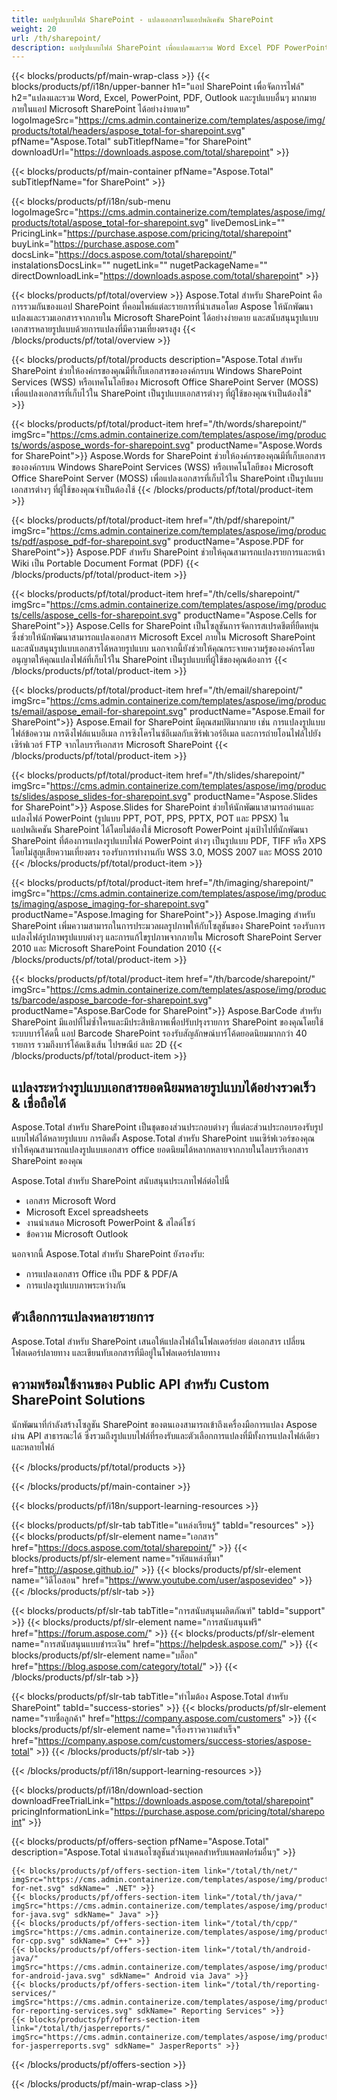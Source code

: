 ```yaml
---
title: แอปรูปแบบไฟล์ SharePoint - แปลงเอกสารในแอปพลิเคชัน SharePoint 
weight: 20
url: /th/sharepoint/ 
description: แอปรูปแบบไฟล์ SharePoint เพื่อแปลงและรวม Word Excel PDF PowerPoint รูปแบบเอกสารอีเมลและรูปภาพภายใน Microsoft SharePoint
---
```


{{< blocks/products/pf/main-wrap-class >}}
{{< blocks/products/pf/i18n/upper-banner h1="แอป SharePoint เพื่อจัดการไฟล์" h2="แปลงและรวม Word, Excel, PowerPoint, PDF, Outlook และรูปแบบอื่นๆ มากมายภายในแอป Microsoft SharePoint ได้อย่างง่ายดาย" logoImageSrc="https://cms.admin.containerize.com/templates/aspose/img/products/total/headers/aspose_total-for-sharepoint.svg" pfName="Aspose.Total" subTitlepfName="for SharePoint" downloadUrl="https://downloads.aspose.com/total/sharepoint" >}}

{{< blocks/products/pf/main-container pfName="Aspose.Total" subTitlepfName="for SharePoint" >}}

{{< blocks/products/pf/i18n/sub-menu logoImageSrc="https://cms.admin.containerize.com/templates/aspose/img/products/total/aspose_total-for-sharepoint.svg" liveDemosLink="" PricingLink="https://purchase.aspose.com/pricing/total/sharepoint" buyLink="https://purchase.aspose.com" docsLink="https://docs.aspose.com/total/sharepoint/" instalationsDocsLink="" nugetLink="" nugetPackageName="" directDownloadLink="https://downloads.aspose.com/total/sharepoint" >}}

{{< blocks/products/pf/total/overview >}}
Aspose.Total สำหรับ SharePoint คือการรวมกันของแอป SharePoint ที่คอมไพล์แต่ละรายการที่นำเสนอโดย Aspose ให้นักพัฒนาแปลงและรวมเอกสารจากภายใน Microsoft SharePoint ได้อย่างง่ายดาย และสนับสนุนรูปแบบเอกสารหลายรูปแบบด้วยการแปลงที่มีความเที่ยงตรงสูง
{{< /blocks/products/pf/total/overview >}}

{{< blocks/products/pf/total/products description="Aspose.Total สำหรับ SharePoint ช่วยให้องค์กรของคุณมีที่เก็บเอกสารขององค์กรบน Windows SharePoint Services (WSS) หรือเทคโนโลยีของ Microsoft Office SharePoint Server (MOSS) เพื่อแปลงเอกสารที่เก็บไว้ใน SharePoint เป็นรูปแบบเอกสารต่างๆ ที่ผู้ใช้ของคุณจำเป็นต้องใช้" >}}

{{< blocks/products/pf/total/product-item href="/th/words/sharepoint/" imgSrc="https://cms.admin.containerize.com/templates/aspose/img/products/words/aspose_words-for-sharepoint.svg" productName="Aspose.Words for SharePoint">}}
Aspose.Words for SharePoint ช่วยให้องค์กรของคุณมีที่เก็บเอกสารขององค์กรบน Windows SharePoint Services (WSS) หรือเทคโนโลยีของ Microsoft Office SharePoint Server (MOSS) เพื่อแปลงเอกสารที่เก็บไว้ใน SharePoint เป็นรูปแบบเอกสารต่างๆ ที่ผู้ใช้ของคุณจำเป็นต้องใช้
{{< /blocks/products/pf/total/product-item >}}

{{< blocks/products/pf/total/product-item href="/th/pdf/sharepoint/" imgSrc="https://cms.admin.containerize.com/templates/aspose/img/products/pdf/aspose_pdf-for-sharepoint.svg" productName="Aspose.PDF for SharePoint">}}
Aspose.PDF สำหรับ SharePoint ช่วยให้คุณสามารถแปลงรายการและหน้า Wiki เป็น Portable Document Format (PDF)
{{< /blocks/products/pf/total/product-item >}}

{{< blocks/products/pf/total/product-item href="/th/cells/sharepoint/" imgSrc="https://cms.admin.containerize.com/templates/aspose/img/products/cells/aspose_cells-for-sharepoint.svg" productName="Aspose.Cells for SharePoint">}}
Aspose.Cells for SharePoint เป็นโซลูชันการจัดการสเปรดชีตที่ยืดหยุ่นซึ่งช่วยให้นักพัฒนาสามารถแปลงเอกสาร Microsoft Excel ภายใน Microsoft SharePoint และสนับสนุนรูปแบบเอกสารได้หลายรูปแบบ นอกจากนี้ยังช่วยให้คุณกระจายความรู้ขององค์กรโดยอนุญาตให้คุณแปลงไฟล์ที่เก็บไว้ใน SharePoint เป็นรูปแบบที่ผู้ใช้ของคุณต้องการ
{{< /blocks/products/pf/total/product-item >}}

{{< blocks/products/pf/total/product-item href="/th/email/sharepoint/" imgSrc="https://cms.admin.containerize.com/templates/aspose/img/products/email/aspose_email-for-sharepoint.svg" productName="Aspose.Email for SharePoint">}}
Aspose.Email for SharePoint มีคุณสมบัติมากมาย เช่น การแปลงรูปแบบไฟล์ข้อความ การดึงไฟล์แนบอีเมล การซิงโครไนซ์อีเมลกับเซิร์ฟเวอร์อีเมล และการถ่ายโอนไฟล์ไปยังเซิร์ฟเวอร์ FTP จากไลบรารีเอกสาร Microsoft SharePoint
{{< /blocks/products/pf/total/product-item >}}

{{< blocks/products/pf/total/product-item href="/th/slides/sharepoint/" imgSrc="https://cms.admin.containerize.com/templates/aspose/img/products/slides/aspose_slides-for-sharepoint.svg" productName="Aspose.Slides for SharePoint">}}
Aspose.Slides for SharePoint ช่วยให้นักพัฒนาสามารถอ่านและแปลงไฟล์ PowerPoint (รูปแบบ PPT, POT, PPS, PPTX, POT และ PPSX) ในแอปพลิเคชัน SharePoint ได้โดยไม่ต้องใช้ Microsoft PowerPoint มุ่งเป้าไปที่นักพัฒนา SharePoint ที่ต้องการแปลงรูปแบบไฟล์ PowerPoint ต่างๆ เป็นรูปแบบ PDF, TIFF หรือ XPS โดยไม่สูญเสียความเที่ยงตรง รองรับการทำงานกับ WSS 3.0, MOSS 2007 และ MOSS 2010
{{< /blocks/products/pf/total/product-item >}}

{{< blocks/products/pf/total/product-item href="/th/imaging/sharepoint/" imgSrc="https://cms.admin.containerize.com/templates/aspose/img/products/imaging/aspose_imaging-for-sharepoint.svg" productName="Aspose.Imaging for SharePoint">}}
Aspose.Imaging สำหรับ SharePoint เพิ่มความสามารถในการประมวลผลรูปภาพให้กับโซลูชันของ SharePoint รองรับการแปลงไฟล์รูปภาพรูปแบบต่างๆ และการแก้ไขรูปภาพจากภายใน Microsoft SharePoint Server 2010 และ Microsoft SharePoint Foundation 2010
{{< /blocks/products/pf/total/product-item >}}

{{< blocks/products/pf/total/product-item href="/th/barcode/sharepoint/" imgSrc="https://cms.admin.containerize.com/templates/aspose/img/products/barcode/aspose_barcode-for-sharepoint.svg" productName="Aspose.BarCode for SharePoint">}}
Aspose.BarCode สำหรับ SharePoint มีแอปที่ไม่ซ้ำใครและมีประสิทธิภาพเพื่อปรับปรุงรายการ SharePoint ของคุณโดยใช้ระบบบาร์โค้ดนี้ แอป Barcode SharePoint รองรับสัญลักษณ์บาร์โค้ดยอดนิยมมากกว่า 40 รายการ รวมถึงบาร์โค้ดเชิงเส้น ไปรษณีย์ และ 2D
{{< /blocks/products/pf/total/product-item >}}

<!--<p></p>-->
<div class="col-lg-12">
 <h2 class="h2title">
  <a class="anchor" id="features" name="features">
  </a>
  แปลงระหว่างรูปแบบเอกสารยอดนิยมหลายรูปแบบได้อย่างรวดเร็ว &amp; เชื่อถือได้
 </h2>
 <p>
  Aspose.Total สำหรับ SharePoint เป็นชุดของส่วนประกอบต่างๆ ที่แต่ละส่วนประกอบรองรับรูปแบบไฟล์ได้หลายรูปแบบ การติดตั้ง Aspose.Total สำหรับ SharePoint บนเซิร์ฟเวอร์ของคุณทำให้คุณสามารถแปลงรูปแบบเอกสาร office ยอดนิยมได้หลากหลายจากภายในไลบรารีเอกสาร SharePoint ของคุณ
 </p>
 <p>
  Aspose.Total สำหรับ SharePoint สนับสนุนประเภทไฟล์ต่อไปนี้
 </p>
 <ul class="unstyled">
  <li>
   เอกสาร Microsoft Word
  </li>
  <li>
   Microsoft Excel spreadsheets
  </li>
  <li>
   งานนำเสนอ Microsoft PowerPoint &amp; สไลด์โชว์
  </li>
  <li>
   ข้อความ Microsoft Outlook
  </li>
 </ul>
 <p>
  นอกจากนี้ Aspose.Total สำหรับ SharePoint ยังรองรับ:
 </p>
 <ul class="unstyled">
  <li>
   การแปลงเอกสาร Office เป็น PDF &amp; PDF/A
  </li>
  <li>
   การแปลงรูปแบบภาพระหว่างกัน
  </li>
 </ul>
</div>
<div class="col-lg-12">
 <h2 class="h2title">
  ตัวเลือกการแปลงหลายรายการ
 </h2>
 <p>
  Aspose.Total สำหรับ SharePoint เสนอให้แปลงไฟล์ในโฟลเดอร์ย่อย ต่อเอกสาร เปลี่ยนโฟลเดอร์ปลายทาง และเขียนทับเอกสารที่มีอยู่ในโฟลเดอร์ปลายทาง
 </p>
</div>
<div class="col-lg-12">
 <h2 class="h2title">
  ความพร้อมใช้งานของ Public API สำหรับ Custom SharePoint Solutions
 </h2>
 <p>
  นักพัฒนาที่กำลังสร้างโซลูชัน SharePoint ของตนเองสามารถเข้าถึงเครื่องมือการแปลง Aspose ผ่าน API สาธารณะได้ ซึ่งรวมถึงรูปแบบไฟล์ที่รองรับและตัวเลือกการแปลงที่มีทั้งการแปลงไฟล์เดียวและหลายไฟล์
 </p>
</div>
<!--Feature-section Start-->
<!--Feature-section End-->

{{< /blocks/products/pf/total/products >}}

{{< /blocks/products/pf/main-container >}}


{{< blocks/products/pf/i18n/support-learning-resources >}}

{{< blocks/products/pf/slr-tab tabTitle="แหล่งเรียนรู้" tabId="resources" >}}
{{< blocks/products/pf/slr-element name="เอกสาร" href="https://docs.aspose.com/total/sharepoint/" >}} 
{{< blocks/products/pf/slr-element name="รหัสแหล่งที่มา" href="http://aspose.github.io/" >}} 
{{< blocks/products/pf/slr-element name="วิดีโอสอน" href="https://www.youtube.com/user/asposevideo" >}} 
{{< /blocks/products/pf/slr-tab >}}

{{< blocks/products/pf/slr-tab tabTitle="การสนับสนุนผลิตภัณฑ์" tabId="support" >}}
{{< blocks/products/pf/slr-element name="การสนับสนุนฟรี" href="https://forum.aspose.com/" >}} 
{{< blocks/products/pf/slr-element name="การสนับสนุนแบบชำระเงิน" href="https://helpdesk.aspose.com/" >}} 
{{< blocks/products/pf/slr-element name="บล็อก" href="https://blog.aspose.com/category/total/" >}} 
{{< /blocks/products/pf/slr-tab >}}

{{< blocks/products/pf/slr-tab tabTitle="ทำไมต้อง Aspose.Total สำหรับ SharePoint" tabId="success-stories" >}}
{{< blocks/products/pf/slr-element name="รายชื่อลูกค้า" href="https://company.aspose.com/customers" >}} 
{{< blocks/products/pf/slr-element name="เรื่องราวความสำเร็จ" href="https://company.aspose.com/customers/success-stories/aspose-total" >}} 
{{< /blocks/products/pf/slr-tab >}}

{{< /blocks/products/pf/i18n/support-learning-resources >}}

{{< blocks/products/pf/i18n/download-section downloadFreeTrialLink="https://downloads.aspose.com/total/sharepoint" pricingInformationLink="https://purchase.aspose.com/pricing/total/sharepoint" >}}

{{< blocks/products/pf/offers-section pfName="Aspose.Total" description="Aspose.Total นำเสนอโซลูชันส่วนบุคคลสำหรับแพลตฟอร์มอื่นๆ" >}}

    {{< blocks/products/pf/offers-section-item link="/total/th/net/" imgSrc="https://cms.admin.containerize.com/templates/aspose/img/products/total/aspose_total-for-net.svg" sdkName=" .NET" >}}
    {{< blocks/products/pf/offers-section-item link="/total/th/java/" imgSrc="https://cms.admin.containerize.com/templates/aspose/img/products/total/aspose_total-for-java.svg" sdkName=" Java" >}}
    {{< blocks/products/pf/offers-section-item link="/total/th/cpp/" imgSrc="https://cms.admin.containerize.com/templates/aspose/img/products/total/aspose_total-for-cpp.svg" sdkName=" C++" >}}
    {{< blocks/products/pf/offers-section-item link="/total/th/android-java/" imgSrc="https://cms.admin.containerize.com/templates/aspose/img/products/total/aspose_total-for-android-java.svg" sdkName=" Android via Java" >}}
    {{< blocks/products/pf/offers-section-item link="/total/th/reporting-services/" imgSrc="https://cms.admin.containerize.com/templates/aspose/img/products/total/aspose_total-for-reporting-services.svg" sdkName=" Reporting Services" >}}
    {{< blocks/products/pf/offers-section-item link="/total/th/jasperreports/" imgSrc="https://cms.admin.containerize.com/templates/aspose/img/products/total/aspose_total-for-jasperreports.svg" sdkName=" JasperReports" >}}
{{< /blocks/products/pf/offers-section >}}

{{< /blocks/products/pf/main-wrap-class >}}